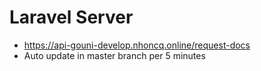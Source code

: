 # Laravel Server
- https://api-gouni-develop.nhoncq.online/request-docs
- Auto update in master branch per 5 minutes
